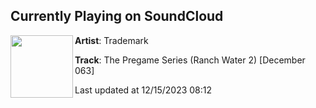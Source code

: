 ## Currently Playing on SoundCloud

[<img align="left" width="100" src="https://i1.sndcdn.com/artworks-zpUEHf2EeRyA2nbk-zSLQsQ-t500x500.jpg">](https://soundcloud.com/trademarkpregame/the-pregame-series-ranch-water-2-december-063)

**Artist**: Trademark 

**Track**: The Pregame Series (Ranch Water 2) [December 063]

Last updated at 12/15/2023 08:12
